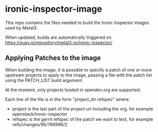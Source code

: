 # ironic-inspector-image

This repo contains the files needed to build the Ironic Inspector images used by Metal3.

When updated, builds are automatically triggered on https://quay.io/repository/metal3-io/ironic-inspector/

Applying Patches to the image
-----------------------------

When building the image, it is possible to specify a patch of one or more
upstream projects to apply to the image, passing a file with the patch list
using the PATCH_LIST build argument.

At the moment, only projects hosted in opendev.org are supported.

Each line of the file is in the form "project_dir refspec" where:
- project is the last part of the project url including the org, for example openstack/ironic-inspector
- refspec is the gerrit refspec of the patch we want to test, for example refs/changes/96/766996/2

